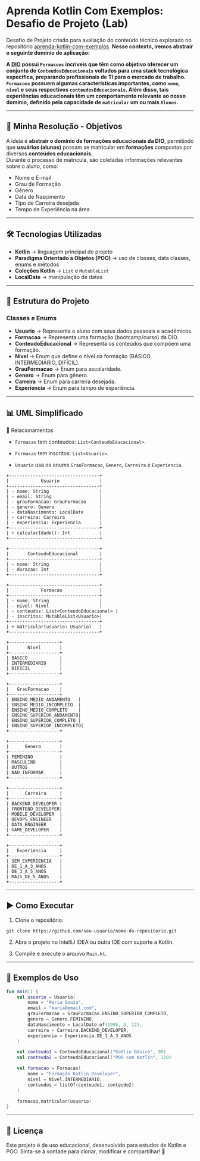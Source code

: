 # Aprenda Kotlin Com Exemplos: Desafio de Projeto (Lab)

Desafio de Projeto criado para avaliação do conteúdo técnico explorado no repositório [aprenda-kotlin-com-exemplos](https://github.com/digitalinnovationone/aprenda-kotlin-com-exemplos). **Nesse contexto, iremos abstrair o seguinte domínio de aplicação:**

**A [DIO](https://web.dio.me) possui `Formacoes` incríveis que têm como objetivo oferecer um conjunto de `ConteudosEducacionais` voltados para uma stack tecnológica específica, preparando profissionais de TI para o mercado de trabalho. `Formacoes` possuem algumas características importantes, como `nome`, `nivel` e seus respectivos `conteudosEducacionais`. Além disso, tais experiências educacionais têm um comportamento relevante ao nosso domínio, definido pela capacidade de `matricular` um ou mais `Alunos`.**

---

## 🚀 Minha Resolução - Objetivos

A ideia é **abstrair o domínio de formações educacionais da DIO**, permitindo que **usuários (alunos)** possam se matricular em **formações** compostas por diversos **conteúdos educacionais**.  
Durante o processo de matrícula, são coletadas informações relevantes sobre o aluno, como:

- Nome e E-mail  
- Grau de Formação  
- Gênero  
- Data de Nascimento  
- Tipo de Carreira desejada  
- Tempo de Experiência na área  

---

## 🛠️ Tecnologias Utilizadas

- **Kotlin** → linguagem principal do projeto  
- **Paradigma Orientado a Objetos (POO)** → uso de classes, data classes, enums e métodos  
- **Coleções Kotlin** → `List` e `MutableList`  
- **LocalDate** → manipulação de datas  

---

## 📌 Estrutura do Projeto

### Classes e Enums

- **Usuario** → Representa o aluno com seus dados pessoais e acadêmicos.  
- **Formacao** → Representa uma formação (bootcamp/curso) da DIO.  
- **ConteudoEducacional** → Representa os conteúdos que compõem uma formação.  
- **Nivel** → Enum que define o nível da formação (BÁSICO, INTERMEDIÁRIO, DIFÍCIL).  
- **GrauFormacao** → Enum para escolaridade.  
- **Genero** → Enum para gênero.  
- **Carreira** → Enum para carreira desejada.  
- **Experiencia** → Enum para tempo de experiência.  

---

## 📊 UML Simplificado

📌 Relacionamentos

- `Formacao` tem conteudos: `List<ConteudoEducacional>`.

- `Formacao` tem inscritos: `List<Usuario>`.

- `Usuario` usa os enums `GrauFormacao`, `Genero`, `Carreira` e `Experiencia`.

```plaintext
+----------------------------------+
|            Usuario               |
+----------------------------------+
| - nome: String                   |
| - email: String                  |
| - grauFormacao: GrauFormacao     |
| - genero: Genero                 |
| - dataNascimento: LocalDate      |
| - carreira: Carreira             |
| - experiencia: Experiencia       |
+----------------------------------+
| + calcularIdade(): Int           |
+----------------------------------+

+----------------------------------+
|       ConteudoEducacional        |
+----------------------------------+
| - nome: String                   |
| - duracao: Int                   |
+----------------------------------+

+----------------------------------+
|            Formacao              |
+----------------------------------+
| - nome: String                   |
| - nivel: Nivel                   |
| - conteudos: List<ConteudoEducacional> |
| - inscritos: MutableList<Usuario>|
+----------------------------------+
| + matricular(usuario: Usuario)   |
+----------------------------------+

+-------------------+
|       Nivel       |
+-------------------+
| BASICO            |
| INTERMEDIARIO     |
| DIFICIL           |
+-------------------+

+-------------------+
|   GrauFormacao    |
+-------------------+
| ENSINO_MEDIO_ANDAMENTO   |
| ENSINO_MEDIO_INCOMPLETO  |
| ENSINO_MEDIO_COMPLETO    |
| ENSINO_SUPERIOR_ANDAMENTO|
| ENSINO_SUPERIOR_COMPLETO |
| ENSINO_SUPERIOR_INCOMPLETO|
+-------------------+

+-------------------+
|      Genero       |
+-------------------+
| FEMININO          |
| MASCULINO         |
| OUTROS            |
| NAO_INFORMAR      |
+-------------------+

+-------------------+
|      Carreira     |
+-------------------+
| BACKEND_DEVELOPER |
| FRONTEND_DEVELOPER|
| MOBILE_DEVELOPER  |
| DEVOPS_ENGINEER   |
| DATA_ENGINEER     |
| GAME_DEVELOPER    |
+-------------------+

+-------------------+
|   Experiencia     |
+-------------------+
| SEM_EXPERIENCIA   |
| DE_1_A_3_ANOS     |
| DE_3_A_5_ANOS     |
| MAIS_DE_5_ANOS    |
+-------------------+
```

---

## ▶️ Como Executar

1. Clone o repositório:

`git clone https://github.com/seu-usuario/nome-do-repositorio.git`

2. Abra o projeto no IntelliJ IDEA ou outra IDE com suporte a Kotlin.

3. Compile e execute o arquivo `Main.kt`.

---

## 🧪 Exemplos de Uso

```kotlin
fun main() {
    val usuario = Usuario(
        nome = "Maria Souza",
        email = "maria@email.com",
        grauFormacao = GrauFormacao.ENSINO_SUPERIOR_COMPLETO,
        genero = Genero.FEMININO,
        dataNascimento = LocalDate.of(1995, 5, 12),
        carreira = Carreira.BACKEND_DEVELOPER,
        experiencia = Experiencia.DE_1_A_3_ANOS
    )

    val conteudo1 = ConteudoEducacional("Kotlin Básico", 90)
    val conteudo2 = ConteudoEducacional("POO com Kotlin", 120)

    val formacao = Formacao(
        nome = "Formação Kotlin Developer",
        nivel = Nivel.INTERMEDIARIO,
        conteudos = listOf(conteudo1, conteudo2)
    )

    formacao.matricular(usuario)
}
```

---

## 📄 Licença

Este projeto é de uso educacional, desenvolvido para estudos de Kotlin e POO.
Sinta-se à vontade para clonar, modificar e compartilhar! 🚀
